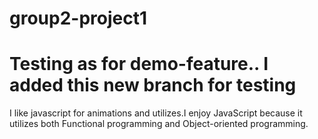 # group2-project1



Testing as for demo-feature.. I added this new branch for testing
=======
I like javascript for animations and utilizes.I enjoy JavaScript because it utilizes both Functional programming and Object-oriented programming.
